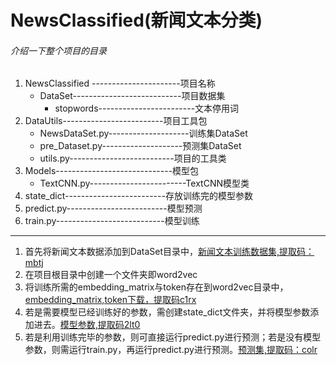 # NewsClassified(新闻文本分类)
###### 介绍一下整个项目的目录
1. NewsClassified ----------------------项目名称
   - DataSet---------------------------项目数据集
      - stopwords------------------------文本停用词
2. DataUtils-------------------------项目工具包
   - NewsDataSet.py--------------------训练集DataSet
   - pre_Dataset.py--------------------预测集DataSet
   - utils.py--------------------------项目的工具类
3. Models-----------------------------模型包
   - TextCNN.py------------------------TextCNN模型类
4. state_dict-------------------------存放训练完的模型参数
5. predict.py-------------------------模型预测
6. train.py---------------------------模型训练

---
1. 首先将新闻文本数据添加到DataSet目录中，[新闻文本训练数据集,提取码：mbtj](https://pan.baidu.com/s/1xClKnGe_bfLWkD4fxP3gyA) 
2. 在项目根目录中创建一个文件夹即word2vec
3. 将训练所需的embedding_matrix与token存在到word2vec目录中，[embedding_matrix,token下载，提取码c1rx](https://pan.baidu.com/s/1p6ckxeb1bfZ5B7-kPIg43Q)
4. 若是需要模型已经训练好的参数，需创建state_dict文件夹，并将模型参数添加进去。[模型参数,提取码2lt0](https://pan.baidu.com/s/1T4BobVByTArgUuB-4z-nbA)
5. 若是利用训练完毕的参数，则可直接运行predict.py进行预测；若是没有模型参数，则需运行train.py，再运行predict.py进行预测。[预测集,提取码：colr](https://pan.baidu.com/s/18HCSiRwckjxiiPrf6E2Dng)

